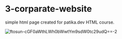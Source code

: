 # 3-corparate-website
simple html page created for patika.dev HTML course. 

![ftosun-cGF0aWthLWh0bWwtYm9sdW0tc29udQ==-2](https://user-images.githubusercontent.com/51463702/140403997-534f5498-039b-4fc8-a0f2-65bc8fe3f3a6.jpg)



